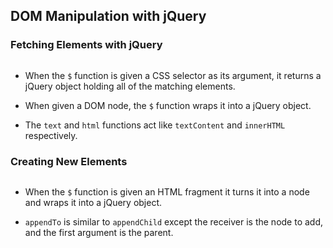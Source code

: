 ## DOM Manipulation with jQuery

### Fetching Elements with jQuery

~~~ {.javascript insert="../../../src/www/js/frameworks/jquery/example.js" token="fetch"}
~~~

  * When the `$` function is given a CSS selector as its argument, it
    returns a jQuery object holding all of the matching elements.

  * When given a DOM node, the `$` function wraps it into a jQuery
    object.

  * The `text` and `html` functions act like `textContent` and
    `innerHTML` respectively.

### Creating New Elements

~~~ {.javascript insert="../../../src/www/js/frameworks/jquery/example.js" token="create"}
~~~

  * When the `$` function is given an HTML fragment it turns it into a
    node and wraps it into a jQuery object.

  * `appendTo` is similar to `appendChild` except the receiver is the
    node to add, and the first argument is the parent.
